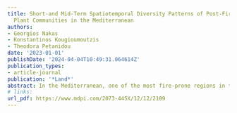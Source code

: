 ```yaml
---
title: Short-and Mid-Term Spatiotemporal Diversity Patterns of Post-Fire Insect-Pollinated
  Plant Communities in the Mediterranean
authors:
- Georgios Nakas
- Konstantinos Kougioumoutzis
- Theodora Petanidou
date: '2023-01-01'
publishDate: '2024-04-04T10:49:31.064614Z'
publication_types:
- article-journal
publication: '*Land*'
abstract: In the Mediterranean, one of the most fire-prone regions in the world, wildfires are considered a key factor in vegetation distribution, structure, and function. Severe or frequent fires can lead to homogenized plant communities and habitat fragmentation with significant consequences for the ecosystem and plant-dependent animals such as pollinators. Herein, we present the results of a 10-year post-fire study (2013–2022) conducted on Chios Island, Greece. We explored the effects of a large-scale fire on beta diversity patterns of the flowering insect-pollinated plant communities and its turnover and nestedness components in both burned and unburned sites. In addition, we investigated whether the recorded differences in the burned and unburned plant communities were a result of species gains or losses in the post-fire years. Burned communities display higher post-fire beta diversity compared to the unburned ones, due to higher species turnover across all years of reference. Species turnover was highest overall in the burned sites during the second post-fire year and decreased a decade later. In conclusion, Mediterranean flowering insect-pollinated plant communities are rather fire-resilient, implying positive impacts on pollinator diversity and plant-pollinator interactions during regeneration after a wildfire.
# links:
url_pdf: https://www.mdpi.com/2073-445X/12/12/2109
---
```

